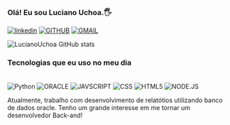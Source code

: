 ### Olá! Eu sou Luciano Uchoa.🖐

[![linkedin](https://img.shields.io/badge/LinkedIn-0077B5?style=for-the-badge&logo=linkedin&logoColor=white)](https://linkedin.com/in/luciano-da-silva-a561586a)
[![GITHUB](https://img.shields.io/badge/GitHub-100000?style=for-the-badge&logo=github&logoColor=white)](https://github.com/lucianod44)
[![GMAIL](https://img.shields.io/badge/Gmail-D14836?style=for-the-badge&logo=gmail&logoColor=white)](https://lucianod44@gmail.com)

![LucianoUchoa GitHub stats](https://github-readme-stats.vercel.app/api?username=lucianod44&show_icons=true&theme=dracula)

### Tecnologias que eu uso no meu dia

<div style="display: inline-block"> <br/>
    <img align="center" alt="Python" src="https://img.shields.io/badge/Python-14354C?style=for-the-badge&logo=python&logoColor=white"/>
    <img align="center" alt="ORACLE" src="https://img.shields.io/badge/Oracle-F80000?style=for-the-badge&logo=Oracle&logoColor=white"/>
    <img align="center" alt="JAVSCRIPT" src="https://img.shields.io/badge/JavaScript-323330?style=for-the-badge&logo=javascript&logoColor=F7DF1E"/>
    <img align="center" alt="CSS" src="https://img.shields.io/badge/CSS-239120?&style=for-the-badge&logo=css3&logoColor=white"/>
    <img align="center" alt="HTML5" src="https://img.shields.io/badge/HTML5-E34F26?style=for-the-badge&logo=html5&logoColor=white"/>
    <img align="center" alt="NODE.JS" src="https://img.shields.io/badge/Node.js-43853D?style=for-the-badge&logo=node.js&logoColor=white"/>
</div><br/>

Atualmente, trabalho com desenvolvimento de relatótios utilizando banco de dados oracle. Tenho um grande interesse em me tornar um desenvolvedor Back-and!
